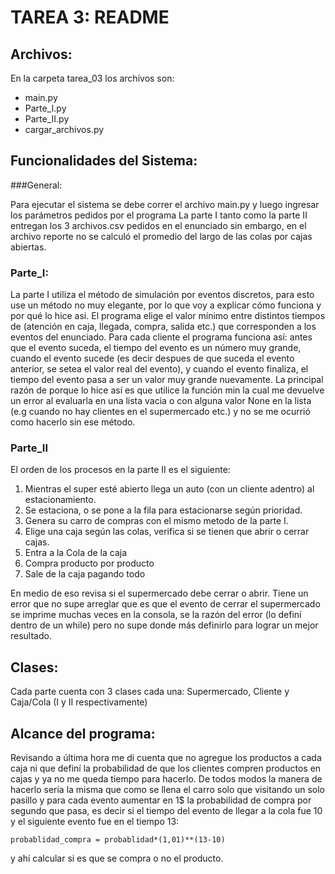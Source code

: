 ﻿# TAREA 3: README

## Archivos:

En la carpeta tarea_03 los archivos son:

 - main.py
 - Parte_I.py
 - Parte_II.py
 - cargar_archivos.py
 
## Funcionalidades del Sistema:

###General:

Para ejecutar el sistema se debe correr el archivo main.py y luego ingresar los parámetros pedidos por el programa
La parte I tanto como la parte II entregan los 3 archivos.csv pedidos en el enunciado sin embargo, en el archivo
reporte no se calculó el promedio del largo de las colas por cajas abiertas.

### Parte_I:

La parte I utiliza el método de simulación por eventos discretos, para esto use un método no muy elegante, por lo que
voy a explicar cómo funciona y por qué lo hice asi.
El programa elige el valor mínimo entre distintos tiempos de (atención en caja, llegada, compra, salida etc.) que
corresponden a los eventos del enunciado. Para cada cliente el programa funciona así: antes que el evento suceda,
el tiempo del evento es un número muy grande, cuando el evento sucede (es decir despues de que suceda el evento 
anterior, se setea el valor real del evento), y cuando el evento finaliza, el tiempo del evento pasa a ser un valor muy
grande nuevamente. La principal razón de porque lo hice así es que utilice la función min la cual me devuelve un error al evaluarla en una lista vacia o con alguna valor None en la lista (e.g cuando no hay 
 clientes en el supermercado etc.) y no se me ocurrió como hacerlo sin ese método.


### Parte_II

El orden de los procesos en la parte II es el siguiente: 

1. Mientras el super esté abierto llega un auto (con un cliente adentro) al estacionamiento.
2. Se estaciona, o se pone a la fila para estacionarse según prioridad.
3. Genera su carro de compras con el mismo metodo de la parte I.
4. Elige una caja según las colas, verifica si se tienen que abrir o cerrar cajas.
5. Entra a la Cola de la caja
6. Compra producto por producto
7. Sale de la caja pagando todo

En medio de eso revisa si el supermercado debe cerrar o abrir. Tiene un error que no supe arreglar que es que el evento 
de cerrar el supermercado se imprime muchas veces en la consola, se la razón del error (lo definí dentro de un while)
pero no supe donde más definirlo para lograr un mejor resultado.

## Clases:

Cada parte cuenta con 3 clases cada una: Supermercado, Cliente y Caja/Cola (I y II respectivamente)


## Alcance del programa:

Revisando a última hora me di cuenta que no agregue los productos a cada caja ni que definí la probabilidad de que 
los clientes compren productos en cajas y ya no me queda tiempo para hacerlo. De todos modos la manera de hacerlo sería
la misma que como se llena el carro solo que visitando un solo pasillo y para cada evento aumentar en 1$ la probabilidad
de compra por segundo que pasa, es decir si el tiempo del evento de llegar a la cola fue 10 y el siguiente evento fue 
en el tiempo 13: 
```
probablidad_compra = probablidad*(1,01)**(13-10)
```
y ahí calcular si es que se compra o no el producto.

